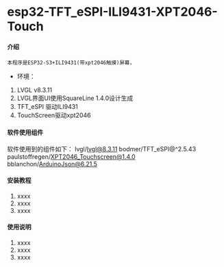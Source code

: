 # esp32-TFT_eSPI-ILI9431-XPT2046-Touch

#### 介绍
    本程序是ESP32-S3+ILI9431(带xpt2046触摸)屏幕，
- 环境：
1. LVGL v8.3.11
2. LVGL界面UI使用SquareLine 1.4.0设计生成
3. TFT_eSPI 驱动ILI9431 
4. TouchScreen驱动xpt2046
 


#### 软件使用组件
软件使用到的组件如下：
	lvgl/lvgl@8.3.11
	bodmer/TFT_eSPI@^2.5.43
	paulstoffregen/XPT2046_Touchscreen@1.4.0
	bblanchon/ArduinoJson@6.21.5

#### 安装教程

1.  xxxx
2.  xxxx
3.  xxxx

#### 使用说明

1.  xxxx
2.  xxxx
3.  xxxx
